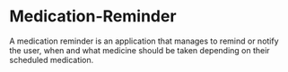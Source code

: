 # Medication-Reminder
A medication reminder is an application that manages to remind or notify the user, when and what medicine should be taken depending on their scheduled medication.
